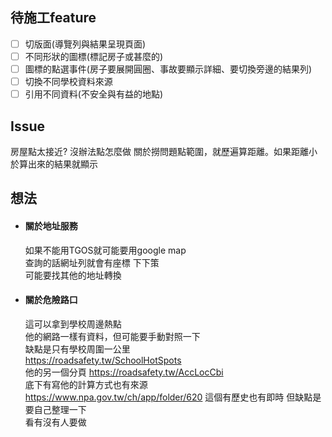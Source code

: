 
## 待施工feature
- [ ] 切版面(導覽列與結果呈現頁面)
- [ ] 不同形狀的圖標(標記房子或甚麼的)
- [ ] 圖標的點選事件(房子要展開圓圈、事故要顯示詳細、要切換旁邊的結果列)
- [ ] 切換不同學校資料來源
- [ ] 引用不同資料(不安全與有益的地點)

## Issue
房屋點太接近? 沒辦法點怎麼做
關於撈問題點範圍，就歷遍算距離。如果距離小於算出來的結果就顯示

## 想法
* #### 關於地址服務
  如果不能用TGOS就可能要用google map  
查詢的話網址列就會有座標 下下策  
可能要找其他的地址轉換
* #### 關於危險路口  
  這可以拿到學校周邊熱點  
他的網路一樣有資料，但可能要手動對照一下  
缺點是只有學校周圍一公里  
https://roadsafety.tw/SchoolHotSpots  
他的另一個分頁
https://roadsafety.tw/AccLocCbi  
底下有寫他的計算方式也有來源  
https://www.npa.gov.tw/ch/app/folder/620
這個有歷史也有即時
但缺點是要自己整理一下  
看有沒有人要做
